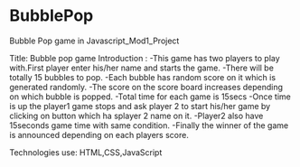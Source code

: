# BubblePop
Bubble Pop game in Javascript_Mod1_Project

Title: Bubble pop game
Introduction :
-This game has two players to play with.First player enter his/her name and starts the game. 
-There will be totally 15 bubbles to pop.
-Each bubble has random score on it which is generated randomly.
-The score on the score board increases depending on which bubble is popped.
-Total time for each game is 15secs
-Once time is up the player1 game stops and ask player 2 to start his/her game by clicking on button which ha splayer 2 name on it.
-Player2 also have 15seconds game time with same condition.
-Finally the winner of the game is announced depending on each players score.

Technologies use: 
HTML,CSS,JavaScript
